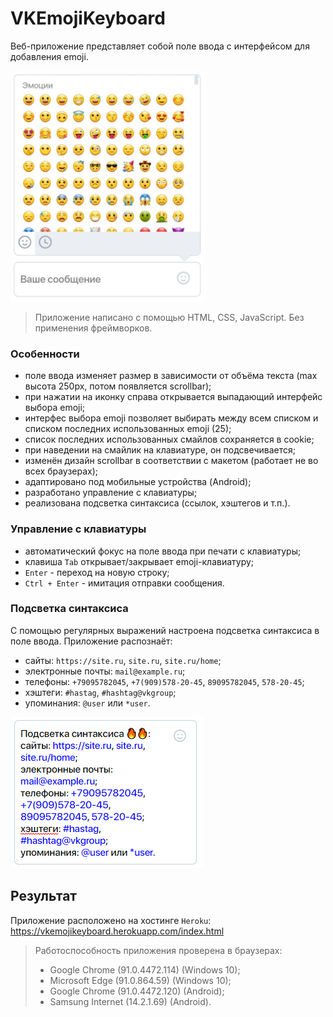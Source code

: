 # VKEmojiKeyboard

Веб-приложение представляет собой поле ввода с интерфейсом для добавления emoji.

![EmojiKeyboard](ImgForReadme/EmojiKB.png "EmojiKB")

> Приложение написано с помощью HTML, CSS, JavaScript. Без применения фреймворков.

### Особенности

* поле ввода изменяет размер в зависимости от объёма текста (max высота 250px, потом появляется scrollbar);
* при нажатии на иконку справа открывается выпадающий интерфейс выбора emoji;
* интерфес выбора emoji позволяет выбирать между всем списком и списком последних использованных emoji (25);
* список последних использованных смайлов сохраняется в cookie;
* при наведении на смайлик на клавиатуре, он подсвечивается;
* изменён дизайн scrollbar в соответствии с макетом (работает не во всех браузерах);
* адаптировано под мобильные устройства (Android);
* разработано управление с клавиатуры;
* реализована подсветка синтаксиса (ссылок, хэштегов и т.п.).

### Управление с клавиатуры

* автоматический фокус на поле ввода при печати с клавиатуры;
* клавиша `Tab` открывает/закрывает emoji-клавиатуру;
* `Enter` - переход на новую строку;
* `Ctrl + Enter` - имитация отправки сообщения.

### Подсветка синтаксиса

С помощью регулярных выражений настроена подсветка синтаксиса в поле ввода. Приложение распознаёт:

* сайты: `https://site.ru`, `site.ru`, `site.ru/home`;
* электронные почты: `mail@example.ru`;
* телефоны: `+79095782045`, `+7(909)578-20-45`, `89095782045`, `578-20-45`;
* хэштеги: `#hastag`, `#hashtag@vkgroup`;
* упоминания: `@user` или `*user`.

![Highlights](ImgForReadme/Highlights.png "Highlights")

## Результат

Приложение расположено на хостинге `Heroku`: https://vkemojikeyboard.herokuapp.com/index.html

> Работоспособность приложения проверена в браузерах:
> * Google Chrome (91.0.4472.114) (Windows 10);
> * Microsoft Edge (91.0.864.59) (Windows 10);
> * Google Chrome (91.0.4472.120) (Android);
> * Samsung Internet (14.2.1.69) (Android).
